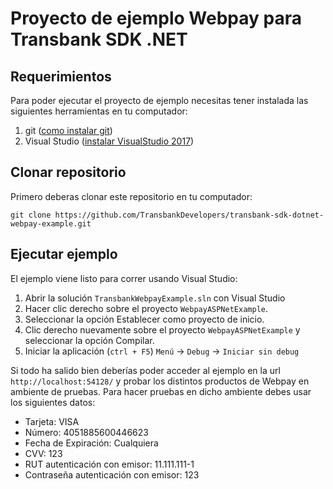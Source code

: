 # Proyecto de ejemplo Webpay para Transbank SDK .NET

## Requerimientos

Para poder ejecutar el proyecto de ejemplo necesitas tener instalada las siguientes herramientas
en tu computador:

1. git ([como instalar git][git_install])
2. Visual Studio ([instalar VisualStudio 2017][visualstudio_install])

[git_install]: https://git-scm.com/book/en/v2/Getting-Started-Installing-Git
[visualstudio_install]: https://visualstudio.microsoft.com/es/downloads/

## Clonar repositorio

Primero deberas clonar este repositorio en tu computador:

````batch
git clone https://github.com/TransbankDevelopers/transbank-sdk-dotnet-webpay-example.git
````


## Ejecutar ejemplo

El ejemplo viene listo para correr usando Visual Studio:

1. Abrir la solución `TransbankWebpayExample.sln` con Visual Studio
2. Hacer clic derecho sobre el proyecto `WebpayASPNetExample`.
3. Seleccionar la opción Establecer como proyecto de inicio.
4. Clic derecho nuevamente sobre el proyecto `WebpayASPNetExample` y seleccionar la opción Compilar.
5. Iniciar la aplicación (`ctrl + F5`) `Menú` -> `Debug` -> `Iniciar sin debug`

Si todo ha salido bien deberías poder acceder al ejemplo en la url  `http://localhost:54128/` y probar los distintos productos de Webpay en ambiente de pruebas. Para hacer pruebas en dicho ambiente debes usar los siguientes datos:

- Tarjeta: VISA
- Número: 4051885600446623
- Fecha de Expiración: Cualquiera
- CVV: 123
- RUT autenticación con emisor: 11.111.111-1
- Contraseña autenticación con emisor: 123

